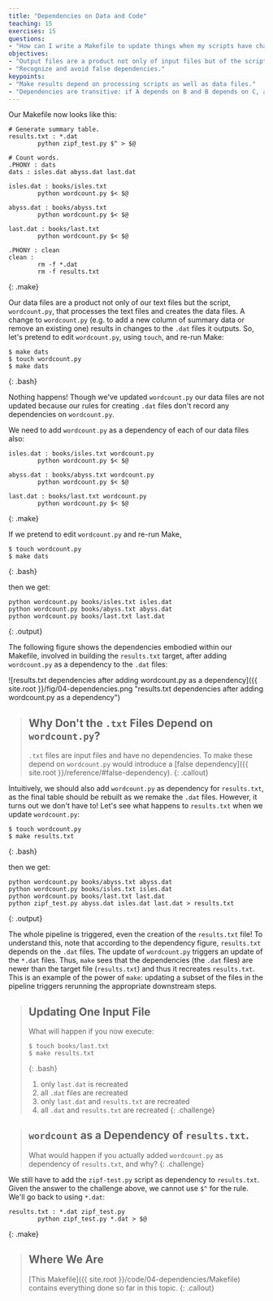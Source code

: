 ```yaml
---
title: "Dependencies on Data and Code"
teaching: 15
exercises: 15
questions:
- "How can I write a Makefile to update things when my scripts have changed rather than my input files??"
objectives:
- "Output files are a product not only of input files but of the scripts or code that created the output files."
- "Recognize and avoid false dependencies."
keypoints:
- "Make results depend on processing scripts as well as data files."
- "Dependencies are transitive: if A depends on B and B depends on C, a change to C will indirectly trigger an update to A."
---
```


Our Makefile now looks like this:

~~~
# Generate summary table.
results.txt : *.dat
        python zipf_test.py $^ > $@

# Count words.
.PHONY : dats
dats : isles.dat abyss.dat last.dat

isles.dat : books/isles.txt
        python wordcount.py $< $@

abyss.dat : books/abyss.txt
        python wordcount.py $< $@

last.dat : books/last.txt
        python wordcount.py $< $@

.PHONY : clean
clean :
        rm -f *.dat
        rm -f results.txt
~~~
{: .make}

Our data files are a product not only of our text files but the
script, `wordcount.py`, that processes the text files and creates the
data files. A change to `wordcount.py` (e.g. to add a new column of
summary data or remove an existing one) results in changes to the
`.dat` files it outputs. So, let's pretend to edit `wordcount.py`,
using `touch`, and re-run Make:

~~~
$ make dats
$ touch wordcount.py
$ make dats
~~~
{: .bash}

Nothing happens! Though we've updated `wordcount.py` our data files
are not updated because our rules for creating `.dat` files don't
record any dependencies on `wordcount.py`.

We need to add `wordcount.py` as a dependency of each of our
data files also:

~~~
isles.dat : books/isles.txt wordcount.py
        python wordcount.py $< $@

abyss.dat : books/abyss.txt wordcount.py
        python wordcount.py $< $@

last.dat : books/last.txt wordcount.py
        python wordcount.py $< $@
~~~
{: .make}

If we pretend to edit `wordcount.py` and re-run Make,

~~~
$ touch wordcount.py
$ make dats
~~~
{: .bash}

then we get:

~~~
python wordcount.py books/isles.txt isles.dat
python wordcount.py books/abyss.txt abyss.dat
python wordcount.py books/last.txt last.dat
~~~
{: .output}

The following figure shows the dependencies embodied within our
Makefile, involved in building the `results.txt` target, after adding
`wordcount.py` as a dependency to the `.dat` files:

![results.txt dependencies after adding wordcount.py as a dependency]({{ site.root }}/fig/04-dependencies.png "results.txt dependencies after adding wordcount.py as a dependency")

> ## Why Don't the `.txt` Files Depend on `wordcount.py`?
>
> `.txt` files are input files and have no dependencies. To make these
> depend on `wordcount.py` would introduce a [false
> dependency]({{ site.root }}/reference/#false-dependency).
{: .callout}

Intuitively, we should also add `wordcount.py` as dependency for
`results.txt`, as the final table should be rebuilt as we remake the
`.dat` files. However, it turns out we don't have to! Let's see what
happens to `results.txt` when we update `wordcount.py`:

~~~
$ touch wordcount.py
$ make results.txt
~~~
{: .bash}

then we get:

~~~
python wordcount.py books/abyss.txt abyss.dat
python wordcount.py books/isles.txt isles.dat
python wordcount.py books/last.txt last.dat
python zipf_test.py abyss.dat isles.dat last.dat > results.txt
~~~
{: .output}

The whole pipeline is triggered, even the creation of the
`results.txt` file! To understand this, note that according to the
dependency figure, `results.txt` depends on the `.dat` files. The
update of `wordcount.py` triggers an update of the `*.dat`
files. Thus, `make` sees that the dependencies (the `.dat` files) are
newer than the target file (`results.txt`) and thus it recreates
`results.txt`. This is an example of the power of `make`: updating a
subset of the files in the pipeline triggers rerunning the appropriate
downstream steps.

> ## Updating One Input File
>
> What will happen if you now execute:
>
> ~~~
> $ touch books/last.txt
> $ make results.txt
> ~~~
> {: .bash}
>
> 1. only `last.dat` is recreated
> 2. all `.dat` files are recreated
> 3. only `last.dat` and `results.txt` are recreated
> 4. all `.dat` and `results.txt` are recreated
{: .challenge}

> ## `wordcount` as a Dependency of `results.txt`.
>
> What would happen if you actually added `wordcount.py` as dependency of `results.txt`, and why?
{: .challenge}

We still have to add the `zipf-test.py` script as dependency to
`results.txt`. Given the answer to the challenge above, we cannot use
`$^` for the rule. We'll go back to using `*.dat`:

~~~
results.txt : *.dat zipf_test.py
        python zipf_test.py *.dat > $@
~~~
{: .make}

> ## Where We Are
>
> [This Makefile]({{ site.root }}/code/04-dependencies/Makefile)
> contains everything done so far in this topic.
{: .callout}
